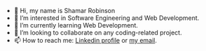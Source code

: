 - 👋 Hi, my name is Shamar Robinson
- 👀 I’m interested in Software Engineering and Web Development.
- 🌱 I’m currently learning Web Development.
- 💞️ I’m looking to collaborate on any coding-related project.
- 📫 How to reach me: <a href="https://www.linkedin.com/in/shamar-robinson-a22b84198/">Linkedin profile</a> or <a href="mailto:shamarrobinson120@gmail.com">my email</a>.

<!---
SRob120/SRob120 is a ✨ special ✨ repository because its `README.md` (this file) appears on your GitHub profile.
You can click the Preview link to take a look at your changes.
--->
